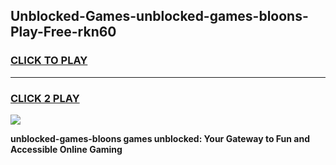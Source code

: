 
## Unblocked-Games-unblocked-games-bloons-Play-Free-rkn60
<h3>
<a href="https://premium76.site?title=unblocked-games-bloons&ref=19M">CLICK TO PLAY</a></h3>
<hr>

<h3>
<a href="https://premium76.site?title=unblocked-games-bloons&ref=19M">CLICK 2 PLAY</a>
  
</h3>

<a href="https://premium76.site?title=unblocked-games-bloons&ref=19M"><img src="https://clearcache.store/games.png"></a>


**unblocked-games-bloons games unblocked: Your Gateway to Fun and Accessible Online Gaming**
